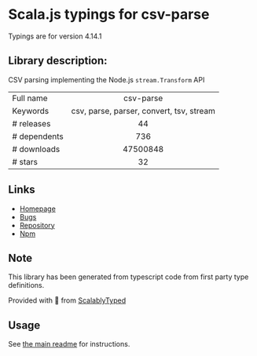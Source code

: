 
# Scala.js typings for csv-parse

Typings are for version 4.14.1

## Library description:
CSV parsing implementing the Node.js `stream.Transform` API

|                    |                 |
| ------------------ | :-------------: |
| Full name          | csv-parse |
| Keywords           | csv, parse, parser, convert, tsv, stream |
| # releases         | 44 |
| # dependents       | 736 |
| # downloads        | 47500848 |
| # stars            | 32 |

## Links
- [Homepage](https://csv.js.org/parse/)
- [Bugs](https://github.com/wdavidw/node-csv-parse/issues)
- [Repository](https://github.com/wdavidw/node-csv-parse)
- [Npm](https://www.npmjs.com/package/csv-parse)
    


## Note
This library has been generated from typescript code from first party type definitions.

Provided with :purple_heart: from [ScalablyTyped](https://github.com/oyvindberg/ScalablyTyped)

## Usage
See [the main readme](../../readme.md) for instructions.



